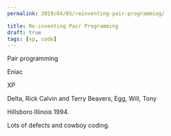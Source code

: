 ```yaml
---
permalink: 2019/04/05/reinventing-pair-programming/

title: Re-inventing Pair Programming
draft: true
tags: [xp, code]
---
```


Pair programming

Eniac

XP

Delta, Rick Calvin and Terry Beavers, Egg, Will, Tony

Hillsboro Illinois 1994.

Lots of defects and cowboy coding.
